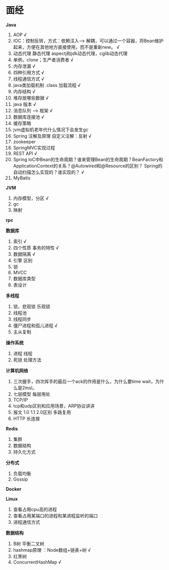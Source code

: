 # 面经
**Java**
1. AOP  √
2. IOC：控制反转，方式：依赖注入--> 解耦，可以通过一个容器，将Bean维护起来，方便在其他地方直接使用，而不是重新new。  √
3. 动态代理 静态代理 aspectj和jdk动态代理，cglib动态代理
4. 单例，clone；生产者消费者  √
5. 内存泄漏  √
6. 四种引用方式 √
7. 线程通信方式 √
8. java类加载机制 .class 加载流程 √
9. 内存结构 √
10. 堆存放哪些数据   √
11. java 版本 √
12. 消息队列 --> 框架 √
13. 数据库连接池 √
14. 缓存策略
15. jvm虚拟机老年代什么情况下会发生gc
16. Spring 注解及原理 自定义注解：反射 √
17. zookeeper
18. SpringMVC实现过程
19. REST API  √
20. Spring IoC中Bean的生命周期？谁来管理Bean的生命周期？BeanFactory和ApplicationContext的关系？@Autowired和@Resource的区别？ Spring的自动扫描怎么实现的？谁实现的？ √
21. MyBatis

**JVM**
1. 内存模型，分区 √
2. gc
3. 映射

**rpc**

**数据库** 
1. 索引  √
2. 四个性质 事务的特性  √
3. 数据隔离 √
4. 引擎 区别
5. 锁
6. MVCC
7. 数据库类型
8. 表设计

**多线程** 
1. 锁，悲观锁 乐观锁
2. 线程池
3. 线程同步
4. 僵尸进程和孤儿进程 √
5. 主从复制

**操作系统**
1. 进程 线程
2. 死锁 处理方法

**计算机网络**
1. 三次握手，四次挥手的最后一个ack的作用是什么，为什么要time wait，为什么是2msl。
2. 七层模型 每层用处
3. TCP/IP
4. tcp和udp区别和应用场景，ARP协议讲讲
5. 报文 1.0 1.1 2.0区别 多路复用
6. HTTP 长连接

**Redis**
1. 集群
2. 数据结构
3. 持久化方式

**分布式**
1. 负载均衡
2. Gossip

**Docker**

**Linux**
1. 查看占用cpu高的进程
2. 查看占用某端口的进程和某进程监听的端口
3. 进程通信方式

**数据结构**
1. B树 平衡二叉树
2. hashmap原理 ：Node数组+链表+树 √
3. 红黑树
4. ConcurrentHashMap √







